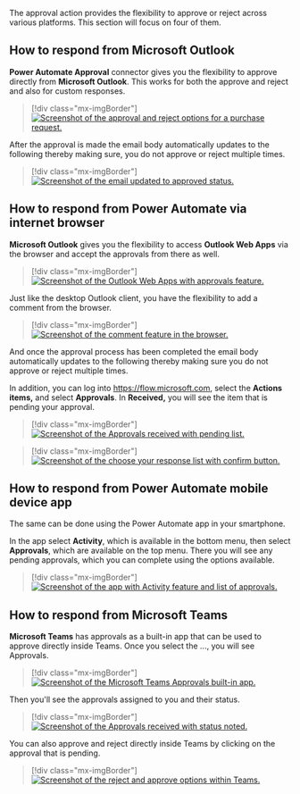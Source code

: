 The approval action provides the flexibility to approve or reject across various platforms. This section will focus on four of them.

## How to respond from Microsoft Outlook

**Power Automate Approval** connector gives you the flexibility to approve directly from **Microsoft Outlook**. This works for both the approve and reject and also for custom responses.

> [!div class="mx-imgBorder"]
> [![Screenshot of the approval and reject options for a purchase request.](../media/approvals-request.png)](../media/approvals-request.png#lightbox)

After the approval is made the email body automatically updates to the following thereby making sure, you do not approve or reject multiple times.

> [!div class="mx-imgBorder"]
> [![Screenshot of the email updated to approved status.](../media/after-approval.png)](../media/after-approval.png#lightbox)

## How to respond from Power Automate via internet browser

**Microsoft Outlook** gives you the flexibility to access **Outlook Web Apps** via the browser and accept the approvals from there as well.

> [!div class="mx-imgBorder"]
> [![Screenshot of the Outlook Web Apps with approvals feature.](../media/accept-approval-browser.png)](../media/accept-approval-browser.png#lightbox)

Just like the desktop Outlook client, you have the flexibility to add a comment from the browser.

> [!div class="mx-imgBorder"]
> [![Screenshot of the comment feature in the browser.](../media/respond-browser-comment.png)](../media/respond-browser-comment.png#lightbox)

And once the approval process has been completed the email body automatically updates to the following thereby making sure you do not approve or reject multiple times.

In addition, you can log into <https://flow.microsoft.com>, select the **Actions items,** and select **Approvals**. In **Received,** you will see the item that is pending your approval.

> [!div class="mx-imgBorder"]
> [![Screenshot of the Approvals received with pending list.](../media/approve-power-automate.png)](../media/approve-power-automate.png#lightbox)

> [!div class="mx-imgBorder"]
> [![Screenshot of the choose your response list with confirm button.](../media/choose-response.png)](../media/choose-response.png#lightbox)

## How to respond from Power Automate mobile device app

The same can be done using the Power Automate app in your smartphone.

In the app select **Activity**, which is available in the bottom menu, then select **Approvals**, which are available on the top menu. There you will see any pending approvals, which you can complete using the options available.

> [!div class="mx-imgBorder"]
> [![Screenshot of the app with Activity feature and list of approvals.](../media/respond-smart-device.png)](../media/respond-smart-device.png#lightbox)

## How to respond from Microsoft Teams

**Microsoft Teams** has approvals as a built-in app that can be used to approve directly inside Teams. Once you select the ..., you will see Approvals.

> [!div class="mx-imgBorder"]
> [![Screenshot of the Microsoft Teams Approvals built-in app.](../media/approvals.png)](../media/approvals.png#lightbox)

Then you'll see the approvals assigned to you and their status.

> [!div class="mx-imgBorder"]
> [![Screenshot of the Approvals received with status noted.](../media/teams-approval-status.png)](../media/teams-approval-status.png#lightbox)

You can also approve and reject directly inside Teams by clicking on the approval that is pending.

> [!div class="mx-imgBorder"]
> [![Screenshot of the reject and approve options within Teams.](../media/approve-reject-teams.png)](../media/approve-reject-teams.png#lightbox)